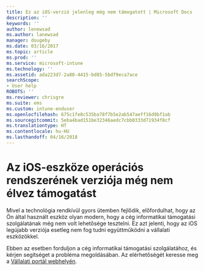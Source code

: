 ```yaml
---
title: Ez az iOS-verzió jelenleg még nem támogatott | Microsoft Docs
description: ''
keywords: ''
author: lenewsad
ms.author: lanewsad
manager: dougeby
ms.date: 03/16/2017
ms.topic: article
ms.prod: ''
ms.service: microsoft-intune
ms.technology: ''
ms.assetid: ada223d7-2a80-4415-bd85-5bdf9eca7ace
searchScope:
- User help
ROBOTS: ''
ms.reviewer: chrisgre
ms.suite: ems
ms.custom: intune-enduser
ms.openlocfilehash: 675c1fe8c535ba78f7b5e2ab547aeff16d9bf1ab
ms.sourcegitcommit: 5eba4bad151be32346aedc7cbb0333d71934f8cf
ms.translationtype: HT
ms.contentlocale: hu-HU
ms.lasthandoff: 04/16/2018
---
```

# <a name="your-ios-devices-operating-system-version-isnt-yet-supported"></a>Az iOS-eszköze operációs rendszerének verziója még nem élvez támogatást

Mivel a technológia rendkívül gyors ütemben fejlődik, előfordulhat, hogy az Ön által használt eszköz olyan modern, hogy a cég informatikai támogatási szolgálatának még nem volt lehetősége tesztelni. Ez azt jelenti, hogy az iOS legújabb verziója esetleg nem fog tudni együttműködni a vállalati eszközökkel.

Ebben az esetben forduljon a cég informatikai támogatási szolgálatához, és kérjen segítséget a probléma megoldásában. Az elérhetőségét keresse meg a [Vállalati portál webhelyén](https://portal.manage.microsoft.com#HelpDeskDialog).
